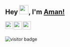 ## Hey <img src="https://github.com/TheDudeThatCode/TheDudeThatCode/blob/master/Assets/Hi.gif" width="29px">, I'm [Aman!]() 

<a href="https://www.linkedin.com/in/theamanraj/">
  <img align="left" width="24px" src="https://cdn.jsdelivr.net/npm/simple-icons@v3/icons/linkedin.svg"  />
</a>
<a href="mailto:theamanraj@gmail.com">
  <img align="left" width="26px" src="https://cdn.jsdelivr.net/npm/simple-icons@v3/icons/gmail.svg" />
</a>
<a href="https://www.instagram.com/aman___raj___/">
  <img align="left" width="26px" src="https://cdn.jsdelivr.net/npm/simple-icons@v3/icons/instagram.svg" />
</a>

<br />
<br />

![visitor badge](https://visitor-badge.laobi.icu/badge?page_id=theamanraj.theamanraj&left_color=red&right_color=green&left_text=Hello%20Visitors)
